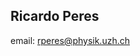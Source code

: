 ## Ricardo Peres

email: rperes@physik.uzh.ch

<!---
ricmperes/ricmperes is a ✨ special ✨ repository because its `README.md` (this file) appears on your GitHub profile.
You can click the Preview link to take a look at your changes.
--->
